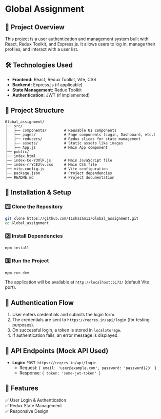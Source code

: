 # Global Assignment

## 🚀 Project Overview
This project is a user authentication and management system built with React, Redux Toolkit, and Express.js. It allows users to log in, manage their profiles, and interact with a user list.

## 🛠️ Technologies Used
- **Frontend:** React, Redux Toolkit, Vite, CSS
- **Backend:** Express.js (if applicable)
- **State Management:** Redux Toolkit
- **Authentication:** JWT (if implemented)

## 📂 Project Structure
```
Global_assignment/
│── src/
│   ├── components/        # Reusable UI components
│   ├── pages/             # Page components (Login, Dashboard, etc.)
│   ├── reducers/          # Redux slices for state management
│   ├── assets/            # Static assets like images
│   ├── App.js             # Main App component
│── public/
│── index.html
│── index-Ce-Y3XlF.js      # Main JavaScript file
│── index-rrYCE2lv.css     # Main CSS file
│── vite.config.js         # Vite configuration
│── package.json           # Project dependencies
│── README.md              # Project documentation
```

## 🔧 Installation & Setup
### 1️⃣ Clone the Repository
```sh
git clone https://github.com/11shazam11/Global_assignment.git
cd Global_assignment
```
### 2️⃣ Install Dependencies
```sh
npm install
```
### 3️⃣ Run the Project
```sh
npm run dev
```
The application will be available at `http://localhost:5173/` (default Vite port).

## 🔑 Authentication Flow
1. User enters credentials and submits the login form.
2. The credentials are sent to `https://reqres.in/api/login` (for testing purposes).
3. On successful login, a token is stored in `localStorage`.
4. If authentication fails, an error message is displayed.

## 📜 API Endpoints (Mock API Used)
- **Login:** `POST https://reqres.in/api/login`
  - Request: `{ email: 'user@example.com', password: 'password123' }`
  - Response: `{ token: 'some-jwt-token' }`

## 📝 Features
✅ User Login & Authentication  
✅ Redux State Management  
✅ Responsive Design  
